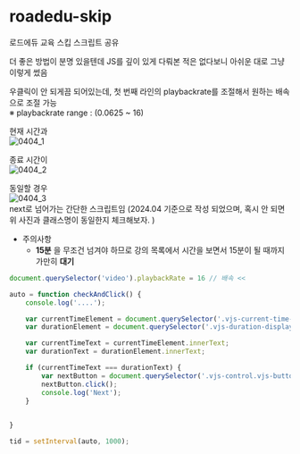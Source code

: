 # roadedu-skip
로드에듀 교육 스킵 스크립트 공유

더 좋은 방법이 분명 있을텐데 JS를 깊이 있게 다뤄본 적은 없다보니 아쉬운 대로 그냥 이렇게 썼음

우클릭이 안 되게끔 되어있는데, 첫 번째 라인의 playbackrate를 조절해서 원하는 배속으로 조절 가능 </br>
※ playbackrate range : (0.0625 ~ 16)

현재 시간과 </br>
![0404_1](https://github.com/dongsikchoi/roadedu-skip/assets/52738769/bed6ab3f-e318-460d-a457-8d0694221b4e)

종료 시간이 </br>
![0404_2](https://github.com/dongsikchoi/roadedu-skip/assets/52738769/e1ca6eb5-93a3-440a-adde-78c530263040)

동일할 경우  </br>
![0404_3](https://github.com/dongsikchoi/roadedu-skip/assets/52738769/e5d735c6-a49b-4d3e-84ee-d59bff3ff7f7)
</br>
next로 넘어가는 간단한 스크립트임 
(2024.04 기준으로 작성 되었으며, 혹시 안 되면 위 사진과 클래스명이 동일한지 체크해보자. )

- 주의사항
  - **15분** 을 무조건 넘겨야 하므로 강의 목록에서 시간을 보면서 15분이 될 때까지 가만히 **대기**
    
```javascript
document.querySelector('video').playbackRate = 16 // 배속 << 

auto = function checkAndClick() {
    console.log('....'); 

    var currentTimeElement = document.querySelector('.vjs-current-time-display');
    var durationElement = document.querySelector('.vjs-duration-display');

    var currentTimeText = currentTimeElement.innerText;
    var durationText = durationElement.innerText;

    if (currentTimeText === durationText) {
        var nextButton = document.querySelector('.vjs-control.vjs-button[title="Next"]');
        nextButton.click();
        console.log('Next');
    }
    

}

tid = setInterval(auto, 1000);
```

